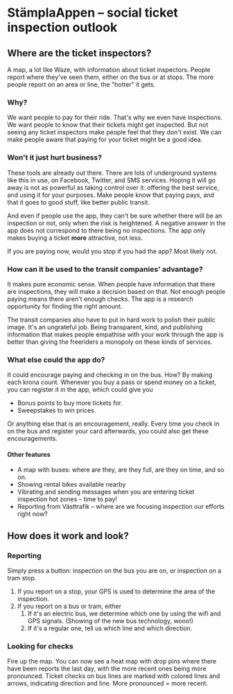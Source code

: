 # StämplaAppen – social ticket inspection outlook

## Where are the ticket inspectors?

A map, a lot like Waze, with information about ticket inspectors. People report where they've seen them, either on the bus or at stops. The more people report on an area or line, the "hotter" it gets.

### Why?

We want people to pay for their ride. That's why we even have inspections. We want people to know that their tickets might get inspected. But not seeing any ticket inspectors make people feel that they don't exist. We can make people aware that paying for your ticket might be a good idea.

### Won't it just hurt business?

These tools are already out there. There are lots of underground systems like this in use, on Facebook, Twitter, and SMS services. Hoping it will go away is not as powerful as taking control over it: offering the best service, and using it for your purposes. Make people know that paying pays, and that it goes to good stuff, like better public transit.

And even if people use the app, they can't be sure whether there will be an inspection or not, only when the risk is heightened. A negative answer in the app does not correspond to there being no inspections. The app only makes buying a ticket **more** attractive, not less.

If you are paying now, would you stop if you had the app? Most likely not.

### How can it be used to the transit companies' advantage?

It makes pure economic sense. When people have information that there are inspections, they will make a decision based on that. Not enough people paying means there aren't enough checks. The app is a research opportunity for finding the right amount.

The transit companies also have to put in hard work to polish their public image. It's an ungrateful job. Being transparent, kind, and publishing information that makes people empathise with your work through the app is better than giving the freeriders a monopoly on these kinds of services.

### What else could the app do?

It could encourage paying and checking in on the bus. How? By making each krona count. Whenever you buy a pass or spend money on a ticket, you can register it in the app, which could give you

* Bonus points to buy more tickets for.
* Sweepstakes to win prices.

Or anything else that is an encouragement, really. Every time you check in on the bus and register your card afterwards, you could also get these encouragements.

#### Other features

* A map with buses: where are they, are they full, are they on time, and so on.
* Showing rental bikes available nearby
* Vibrating and sending messages when you are entering ticket inspection hot zones – time to pay!
* Reporting from Västtrafik – where are we focusing inspection our efforts right now?

## How does it work and look?

### Reporting

Simply press a button: inspection on the bus you are on, or inspection on a tram stop. 

1. If you report on a stop, your GPS is used to determine the area of the inspection.
1. If you report on a bus or tram, either
    1. If it's an electric bus, we determine which one by using the wifi and GPS signals. (Showing of the new bus technology, wooo!)
    2. If it's a regular one, tell us which line and which direction.

### Looking for checks

Fire up the map. You can now see a heat map with drop pins where there have been reports the last day, with the more recent ones being more pronounced. Ticket checks on bus lines are marked with colored lines and arrows, indicating direction and line. More pronounced = more recent.
